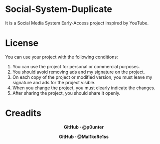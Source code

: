 # Social-System-Duplicate
It is a Social Media System Early-Access project inspired by YouTube.

# License
You can use your project with the following conditions:
1. You can use the project for personal or commercial purposes.
2. You should avoid removing ads and my signature on the project.
3. On each copy of the project or modified version, you must leave my signature and ads for the project visible.
4. When you change the project, you must clearly indicate the changes.
5. After sharing the project, you should share it openly.

# Creadits
<p align="center"><b>GitHub · @p0unter</b></p>
<p align="center"><b>GitHub · @Mal1koRe1ss</b></p>

